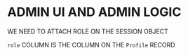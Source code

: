 # ADMIN UI AND ADMIN LOGIC

WE NEED TO ATTACH ROLE ON THE SESSION OBJECT

`role` COLUMN IS THE COLUMN ON THE `Profile` RECORD